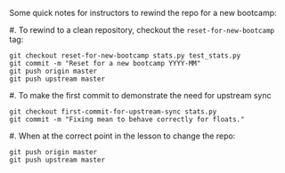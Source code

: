 Some quick notes for instructors to rewind the repo for a new bootcamp:

#. To rewind to a clean repository, checkout the `reset-for-new-bootcamp` tag:

  ```
  git checkout reset-for-new-bootcamp stats.py test_stats.py
  git commit -m "Reset for a new bootcamp YYYY-MM"
  git push origin master
  git push upstream master
  ```

#. To make the first commit to demonstrate the need for upstream sync

  ```
  git checkout first-commit-for-upstream-sync stats.py
  git commit -m "Fixing mean to behave correctly for floats."
  ```

#. When at the correct point in the lesson to change the repo:

  ```
  git push origin master
  git push upstream master
  ```

